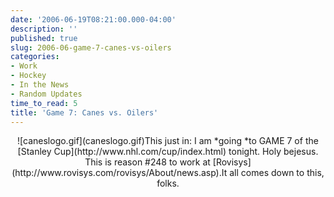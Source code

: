 ```yaml
---
date: '2006-06-19T08:21:00.000-04:00'
description: ''
published: true
slug: 2006-06-game-7-canes-vs-oilers
categories:
- Work
- Hockey
- In the News
- Random Updates
time_to_read: 5
title: 'Game 7: Canes vs. Oilers'
---
```


<div style="text-align: center;">![caneslogo.gif](caneslogo.gif)This just in: I am *going *to GAME 7 of the [Stanley Cup](http://www.nhl.com/cup/index.html) tonight. Holy bejesus. This is reason #248 to work at [Rovisys](http://www.rovisys.com/rovisys/About/news.asp).It all comes down to this, folks.